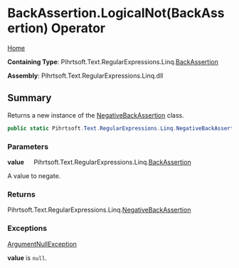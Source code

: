 # BackAssertion\.LogicalNot\(BackAssertion\) Operator

[Home](../../../../../../README.md)

**Containing Type**: Pihrtsoft\.Text\.RegularExpressions\.Linq\.[BackAssertion](../README.md)

**Assembly**: Pihrtsoft\.Text\.RegularExpressions\.Linq\.dll

## Summary

Returns a new instance of the [NegativeBackAssertion](../../NegativeBackAssertion/README.md) class\.

```csharp
public static Pihrtsoft.Text.RegularExpressions.Linq.NegativeBackAssertion operator !(Pihrtsoft.Text.RegularExpressions.Linq.BackAssertion value)
```

### Parameters

**value** &emsp; Pihrtsoft\.Text\.RegularExpressions\.Linq\.[BackAssertion](../README.md)

A value to negate\.

### Returns

Pihrtsoft\.Text\.RegularExpressions\.Linq\.[NegativeBackAssertion](../../NegativeBackAssertion/README.md)

### Exceptions

[ArgumentNullException](https://docs.microsoft.com/en-us/dotnet/api/system.argumentnullexception)

**value** is `null`\.

